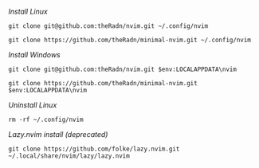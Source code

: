 *Install Linux*
```
git clone git@github.com:theRadn/nvim.git ~/.config/nvim
```
```
git clone https://github.com/theRadn/minimal-nvim.git ~/.config/nvim
```

*Install Windows*
```
git clone git@github.com:theRadn/nvim.git $env:LOCALAPPDATA\nvim
```
```
git clone https://github.com/theRadn/minimal-nvim.git $env:LOCALAPPDATA\nvim
```

*Uninstall Linux*
```
rm -rf ~/.config/nvim
```

*Lazy.nvim install (deprecated)*
```
git clone https://github.com/folke/lazy.nvim.git ~/.local/share/nvim/lazy/lazy.nvim
```
